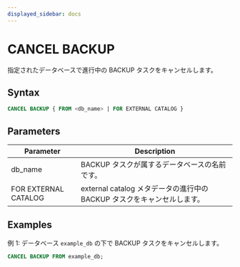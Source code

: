 ```yaml
---
displayed_sidebar: docs
---
```


# CANCEL BACKUP

指定されたデータベースで進行中の BACKUP タスクをキャンセルします。

## Syntax

```SQL
CANCEL BACKUP { FROM <db_name> | FOR EXTERNAL CATALOG }
```

## Parameters

| **Parameter** | **Description**                                       |
| ------------- | ----------------------------------------------------- |
| db_name       | BACKUP タスクが属するデータベースの名前です。 |
| FOR EXTERNAL CATALOG | external catalog メタデータの進行中の BACKUP タスクをキャンセルします。 |

## Examples

例 1: データベース `example_db` の下で BACKUP タスクをキャンセルします。

```SQL
CANCEL BACKUP FROM example_db;
```